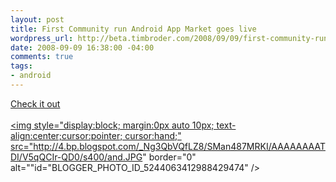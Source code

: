 ```yaml
--- 
layout: post
title: First Community run Android App Market goes live
wordpress_url: http://beta.timbroder.com/2008/09/09/first-community-run-android-app-market-goes-live/
date: 2008-09-09 16:38:00 -04:00
comments: true
tags: 
- android
---
```

<a href="http://www.google-phone.com/android-developer-challenge-winners-android-market-is-up-and-accessories-store-goes-live-08316.php">Check it out</a>
<br /><br />
<a onblur="try {parent.deselectBloggerImageGracefully();} catch(e) {}" href="http://4.bp.blogspot.com/_Ng3QbVQfLZ8/SMan487MRKI/AAAAAAAATDI/V5qQCIr-QD0/s1600-h/and.JPG"><img style="display:block; margin:0px auto 10px; text-align:center;cursor:pointer; cursor:hand;" src="http://4.bp.blogspot.com/_Ng3QbVQfLZ8/SMan487MRKI/AAAAAAAATDI/V5qQCIr-QD0/s400/and.JPG" border="0" alt=""id="BLOGGER_PHOTO_ID_5244063412988429474" /></a>
